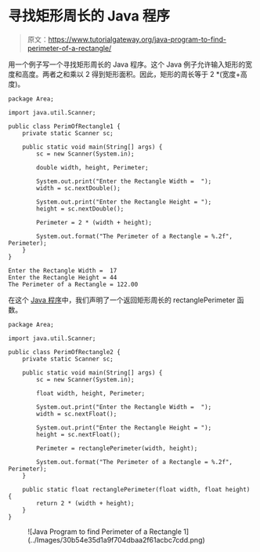 # 寻找矩形周长的 Java 程序

> 原文：<https://www.tutorialgateway.org/java-program-to-find-perimeter-of-a-rectangle/>

用一个例子写一个寻找矩形周长的 Java 程序。这个 Java 例子允许输入矩形的宽度和高度。两者之和乘以 2 得到矩形面积。因此，矩形的周长等于 2 *(宽度+高度)。

```
package Area;

import java.util.Scanner;

public class PerimOfRectangle1 {
	private static Scanner sc;

	public static void main(String[] args) {
		sc = new Scanner(System.in);

		double width, height, Perimeter; 

		System.out.print("Enter the Rectangle Width =  ");
		width = sc.nextDouble();

		System.out.print("Enter the Rectangle Height = ");
		height = sc.nextDouble();

		Perimeter = 2 * (width + height);

		System.out.format("The Perimeter of a Rectangle = %.2f", Perimeter);
	}
}
```

```
Enter the Rectangle Width =  17
Enter the Rectangle Height = 44
The Perimeter of a Rectangle = 122.00
```

在这个 [Java 程序](https://www.tutorialgateway.org/learn-java-programs/)中，我们声明了一个返回矩形周长的 rectanglePerimeter 函数。

```
package Area;

import java.util.Scanner;

public class PerimOfRectangle2 {
	private static Scanner sc;

	public static void main(String[] args) {
		sc = new Scanner(System.in);

		float width, height, Perimeter; 

		System.out.print("Enter the Rectangle Width =  ");
		width = sc.nextFloat();

		System.out.print("Enter the Rectangle Height = ");
		height = sc.nextFloat();

		Perimeter = rectanglePerimeter(width, height);

		System.out.format("The Perimeter of a Rectangle = %.2f", Perimeter);
	}

	public static float rectanglePerimeter(float width, float height) {
		return 2 * (width + height);
	}
}
```

<figure class="wp-block-image size-large">![Java Program to find Perimeter of a Rectangle 1](../Images/30b54e35d1a9f704dbaa2f61acbc7cdd.png)</figure>
